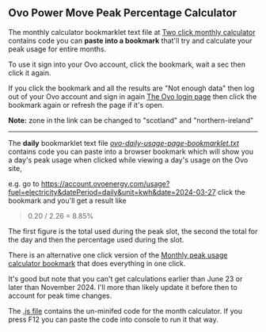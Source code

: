 ## Ovo Power Move Peak Percentage Calculator
The monthly calculator bookmarklet text file at 
[Two click monthly calculator](https://github.com/Tron-Burgundy/Ovo-Power-Move-Calculator/blob/main/ovo-FAST-calc-bookmarklet.txt)
contains code you can **paste into a bookmark** that'll try and calculate your peak usage for entire months.

To use it sign into your Ovo account, click the bookmark, wait a sec then click it again.

If you click the bookmark and all the results are "Not enough data" then log out of your Ovo account and sign in again [The Ovo login page](https://my.ovoenergy.com/login) then click the bookmark again or refresh the page if it's open.

**Note:** zone in the link can be changed to "scotland" and "northern-ireland"

---

The **daily** bookmarklet text file *[ovo-daily-usage-page-bookmarklet.txt](https://github.com/Tron-Burgundy/Ovo-Power-Move-Calculator/blob/main/ovo-daily-usage-page-bookmarklet.txt "ovo-daily-usage-page-bookmarklet.txt")* contains code you can paste into a browser bookmark which will show you a day's peak usage when clicked while viewing a day's usage on the Ovo site,

e.g. go to https://account.ovoenergy.com/usage?fuel=electricity&datePeriod=daily&unit=kwh&date=2024-03-27
click the bookmark and you'll get a result like

> 0.20 / 2.26 = 8.85%

The first figure is the total used during the peak slot, the second the total for the day and then the percentage used during the slot.

There is an alternative one click version of the [Monthly peak usage calculator bookmark](https://github.com/Tron-Burgundy/Ovo-Power-Move-Calculator/blob/main/ovo-ONE-CLICK-monthly-calc-bookmarklet.txt) that does everything in one click.

It's good but note that you can't get calculations earlier than June 23 or later than November 2024.  I'll more than likely update it before then to account for peak time changes.

The [.js file](https://github.com/Tron-Burgundy/Ovo-Power-Move-Calculator/blob/main/ovo.monthly-peak-calculator.js) contains the un-minifed code for the month calculator.  If you press F12 you can paste the code into console to run it that way.

